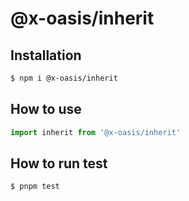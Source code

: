 # @x-oasis/inherit

## Installation

```bash
$ npm i @x-oasis/inherit
```

## How to use

```typescript
import inherit from '@x-oasis/inherit'
```

## How to run test

```bash
$ pnpm test
```